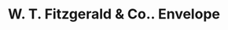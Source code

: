 ---
doi: 10.7916/D8ZC9F3N
date_other: '1902'
date_other_textual: '1902'
form: printed ephemera
genre:
- Envelopes
name:
- W. T. Fitzgerald & Co.
object_in_context_url: https://biggert.cul.columbia.edu/items/view/ave_biggert_01732
subject_hierarchical_geographic:
- Washington, District of Columbia, United States
subject_name:
- W. T. Fitzgerald & Co.
title: W. T. Fitzgerald & Co.. Envelope
sort_title: W. T. Fitzgerald & Co.. Envelope
call_number: ave_biggert_01732
coordinates:
- 38.90472222222222,-77.01638888888888
pid: ave_biggert_01732
identifiers: ave_biggert_01732
thumbnail: https://derivativo-3.library.columbia.edu/iiif/2/ldpd:490870/full/!256,256/0/native.jpg
permalink: "/items/ave_biggert_01732/"
layout: iiif-image-page
---